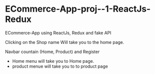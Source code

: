 # ECommerce-App-proj--1-ReactJs-Redux
ECommerce-App using ReactJs, Redux and fake API

Clicking on the Shop name Will take you to the home page.

Navbar countain (Home, Product) and Register
- Home menu will take you to Home page.
- product menue will take you to to product page


